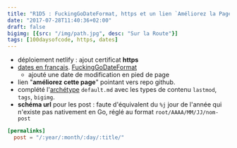```yaml
---
title: "R1D5 : FuckingGoDateFormat, https et un lien `Améliorez la Page`"
date: "2017-07-28T11:40:36+02:00"
draft: false
bigimg: [{src: "/img/path.jpg", desc: "Sur la Route"}]
tags: [100daysofcode, https, dates]
---
```


<!--more-->



- déploiement netlify : ajout certificat **https** 
- [dates en français](R1D4-100daysofcode). [FuckingGoDateFormat](http://fuckinggodateformat.com/)
	- ajouté une date de modification en pied de page
- lien "**améliorez cette page**" pointant vers repo github.
- complété l'[archétype](https://gohugo.io/content-management/archetypes/#readout) `default.md` avec les types de contenu `lastmod`, `tags`, `bigimg`.
- **schéma url** pour les post : faute d'équivalent du `%j` jour de l'année qui n'existe pas nativement en Go, réglé au format `root/AAAA/MM/JJ/nom-post`

```toml
[permalinks]
  post = "/:year/:month/:day/:title/"
```

